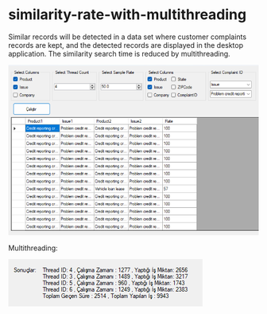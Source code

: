 # similarity-rate-with-multithreading
Similar records will be detected in a data set where customer complaints records are kept, and the detected records are displayed in the desktop application. The similarity search time is reduced by multithreading.

<img src="https://github.com/yusufyuksell/similarity-rate-with-multithreading/blob/7d7d744b363823f560f78d9977c2adaaa5ee07ce/aaa.png" width="auto">

Multithreading:




<img src="https://github.com/yusufyuksell/similarity-rate-with-multithreading/blob/d6f945188ebda10211faa16e21af0fe3db83b838/bbb.png" width="auto">
